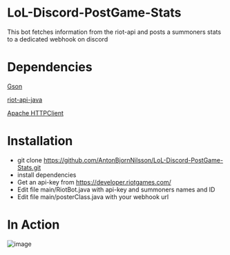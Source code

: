 # LoL-Discord-PostGame-Stats
This bot fetches information from the riot-api and posts a summoners stats to a dedicated webhook on discord

# Dependencies 
[Gson](https://github.com/google/gson)

[riot-api-java](https://github.com/taycaldwell/riot-api-java)

[Apache HTTPClient](https://hc.apache.org/)

# Installation
- git clone https://github.com/AntonBjornNilsson/LoL-Discord-PostGame-Stats.git
- install dependencies
- Get an api-key from https://developer.riotgames.com/
- Edit file main/RiotBot.java with api-key and summoners names and ID
- Edit file main/posterClass.java with your webhook url


# In Action
![image](https://i.imgur.com/SwZkbTg.png)


